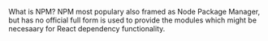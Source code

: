 What is NPM?
NPM most populary also framed as Node Package Manager, but has no official full form is used to provide the modules which might be necesaary for React dependency functionality.